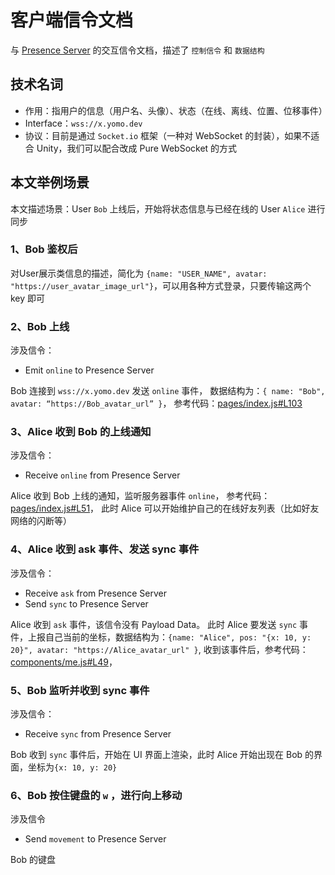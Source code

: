 # 客户端信令文档

与 [Presence Server](https://github.com/yomorun/yomo-vhq-backend) 的交互信令文档，描述了 `控制信令` 和 `数据结构`

## 技术名词

- 作用：指用户的信息（用户名、头像）、状态（在线、离线、位置、位移事件）
- Interface：`wss://x.yomo.dev`
- 协议：目前是通过 `Socket.io` 框架（一种对 WebSocket 的封装），如果不适合 Unity，我们可以配合改成 Pure WebSocket 的方式

## 本文举例场景

本文描述场景：User `Bob` 上线后，开始将状态信息与已经在线的 User `Alice` 进行同步

### 1、Bob 鉴权后

对User展示类信息的描述，简化为 `{name: "USER_NAME", avatar: "https://user_avatar_image_url"}`，可以用各种方式登录，只要传输这两个 key 即可

### 2、Bob 上线 

涉及信令：
- Emit `online` to Presence Server

Bob 连接到 `wss://x.yomo.dev` 发送 `online` 事件，
数据结构为：`{ name: "Bob", avatar: “https://Bob_avatar_url” }`，
参考代码：[pages/index.js#L103](https://github.com/yomorun/yomo-vhq-nextjs/blob/b67cf2a106/pages/index.js#L103)

### 3、Alice 收到 Bob 的上线通知 

涉及信令：
- Receive `online` from Presence Server

Alice 收到 Bob 上线的通知，监听服务器事件 `online`，
参考代码：[pages/index.js#L51](https://github.com/yomorun/yomo-vhq-nextjs/blob/b67cf2a106/pages/index.js#L51)，
此时 Alice 可以开始维护自己的在线好友列表（比如好友网络的闪断等）

### 4、Alice 收到 ask 事件、发送 sync 事件

涉及信令：
- Receive `ask` from Presence Server
- Send `sync` to Presence Server

Alice 收到 `ask` 事件，该信令没有 Payload Data。
此时 Alice 要发送 `sync` 事件，上报自己当前的坐标，数据结构为：`{name: "Alice", pos: "{x: 10, y: 20}", avatar: "https://Alice_avatar_url" }`,
收到该事件后，参考代码：[components/me.js#L49](https://github.com/yomorun/yomo-vhq-nextjs/blob/b67cf2a106/components/me.js#L49)，

### 5、Bob 监听并收到 sync 事件

涉及信令：
- Receive `sync` from Presence Server

Bob 收到 `sync` 事件后，开始在 UI 界面上渲染，此时 Alice 开始出现在 Bob 的界面，坐标为`{x: 10, y: 20}`

### 6、Bob 按住键盘的 `w` ，进行向上移动

涉及信令
- Send `movement` to Presence Server

Bob 的键盘




